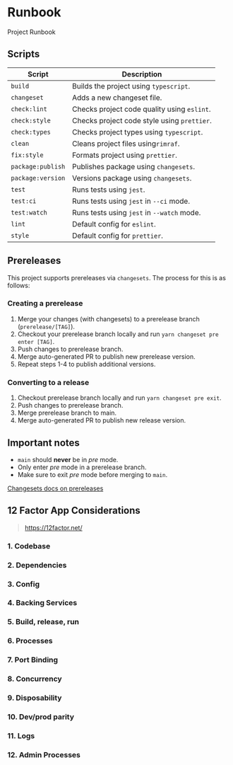 # Runbook

Project Runbook

## Scripts

<!-- TODO These will probably end up as scripts in the bin folder if they get any more complex -->

| Script            | Description                                 |
| ----------------- | ------------------------------------------- |
| `build`           | Builds the project using `typescript`.      |
| `changeset`       | Adds a new changeset file.                  |
| `check:lint`      | Checks project code quality using `eslint`. |
| `check:style`     | Checks project code style using `prettier`. |
| `check:types`     | Checks project types using `typescript`.    |
| `clean`           | Cleans project files using`rimraf`.         |
| `fix:style`       | Formats project using `prettier`.           |
| `package:publish` | Publishes package using `changesets`.       |
| `package:version` | Versions package using `changesets`.        |
| `test`            | Runs tests using `jest`.                    |
| `test:ci`         | Runs tests using `jest` in `--ci` mode.     |
| `test:watch`      | Runs tests using `jest` in `--watch` mode.  |
| `lint`            | Default config for `eslint`.                |
| `style`           | Default config for `prettier`.              |

## Prereleases

This project supports prereleases via `changesets`. The process for this is as follows:

### Creating a prerelease

1. Merge your changes (with changesets) to a prerelease branch (`prerelease/[TAG]`).
2. Checkout your prerelease branch locally and run `yarn changeset pre enter [TAG]`.
3. Push changes to prerelease branch.
4. Merge auto-generated PR to publish new prerelease version.
5. Repeat steps 1-4 to publish additional versions.

### Converting to a release

1. Checkout prerelease branch locally and run `yarn changeset pre exit`.
2. Push changes to prerelease branch.
3. Merge prerelease branch to main.
4. Merge auto-generated PR to publish new release version.

## Important notes

- `main` should **never** be in _pre_ mode.
- Only enter _pre_ mode in a prerelease branch.
- Make sure to exit _pre_ mode before merging to `main`.

[Changesets docs on prereleases][changesets-prereleases-docs-link]

## 12 Factor App Considerations

> <https://12factor.net/>

### 1. Codebase

### 2. Dependencies

### 3. Config

### 4. Backing Services

### 5. Build, release, run

### 6. Processes

### 7. Port Binding

### 8. Concurrency

### 9. Disposability

### 10. Dev/prod parity

### 11. Logs

### 12. Admin Processes

[changesets-prereleases-docs-link]: https://github.com/atlassian/changesets/blob/c426035565cfac518238c8bf32f3c496c66c0657/docs/prereleases.md
